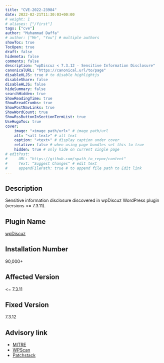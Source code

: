 ```yaml
---
title: "CVE-2022-23984"
date: 2022-02-21T11:30:03+00:00
# weight: 1
# aliases: ["/first"]
tags: ["cve"]
author: "Muhammad Daffa"
# author: ["Me", "You"] # multiple authors
showToc: true
TocOpen: true
draft: false
hidemeta: false
comments: false
description: "wpDiscuz < 7.3.12 - Sensitive Information Disclosure"
canonicalURL: "https://canonical.url/to/page"
disableHLJS: true # to disable highlightjs
disableShare: false
disableHLJS: false
hideSummary: false
searchHidden: true
ShowReadingTime: true
ShowBreadCrumbs: true
ShowPostNavLinks: true
ShowWordCount: true
ShowRssButtonInSectionTermList: true
UseHugoToc: true
cover:
    image: "<image path/url>" # image path/url
    alt: "<alt text>" # alt text
    caption: "<text>" # display caption under cover
    relative: false # when using page bundles set this to true
    hidden: true # only hide on current single page
# editPost:
#     URL: "https://github.com/<path_to_repo>/content"
#     Text: "Suggest Changes" # edit text
#     appendFilePath: true # to append file path to Edit link
---
```

## Description
Sensitive information disclosure discovered in wpDiscuz WordPress plugin (versions <= 7.3.11).

## Plugin Name
[wpDiscuz](https://wordpress.org/plugins/wpdiscuz/)

## Installation Number
90,000+

## Affected Version
<= 7.3.11

## Fixed Version
7.3.12

## Advisory link
  * [MITRE](https://cve.mitre.org/cgi-bin/cvename.cgi?name=CVE-2022-23984)
  * [WPScan](https://wpscan.com/vulnerability/027e6ef8-39d8-4fa9-957f-f53ee7175c0a)
  * [Patchstack](https://patchstack.com/database/vulnerability/wpdiscuz/wordpress-wpdiscuz-plugin-7-3-11-sensitive-information-disclosure-vulnerability)

